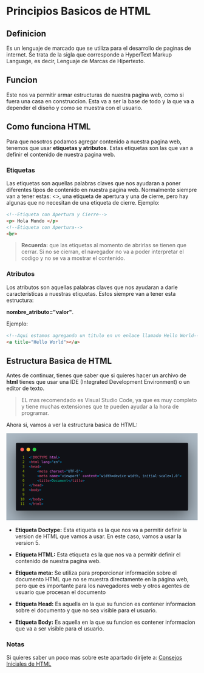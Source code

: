 # Principios Basicos de HTML

## Definicion
Es un lenguaje de marcado que se utiliza para el desarrollo de paginas de internet. Se trata de la sigla que corresponde a HyperText Markup Language, es decir, Lenguaje de Marcas de Hipertexto. 

## Funcion
Este nos va permitir armar estructuras de nuestra pagina web, como si fuera una casa en construccion. Esta va a ser la base de todo y la que va a depender el diseño y como se muestra con el usuario.

## Como funciona HTML
Para que nosotros podamos agregar contenido a nuestra pagina web, tenemos que usar **etiquetas y atributos**. Estas etiquetas son las que van a definir el contenido de nuestra pagina web.

### Etiquetas
Las etiquetas son aquellas palabras claves que nos ayudaran a poner diferentes tipos de contenido en nuestra pagina web. Normalmente siempre van a tener estas: <>, una etiqueta de apertura y una de cierre, pero hay algunas que no necesitan de una etiqueta de cierre. Ejemplo:
    
```html
<!--Etiqueta con Apertura y Cierre-->
<p> Hola Mundo </p>
<!--Etiqueta con Apertura-->
<br>
```
> **Recuerda:** que las etiquetas al momento de abrirlas se tienen que cerrar. Si no se cierran, el navegador no va a poder interpretar el codigo y no se va a mostrar el contenido.

### Atributos
Los atributos son aquellas palabras claves que nos ayudaran a darle caracteristicas a nuestras etiquetas. Estos siempre van a tener esta estructura: 

**nombre_atributo="valor"**. 

Ejemplo:

```html
<!--Aqui estamos agregando un titulo en un enlace llamado Hello World-->
<a title="Hello World"></a>
```

## Estructura Basica de HTML
Antes de continuar, tienes que saber que si quieres hacer un archivo de **html** tienes que usar una IDE (Integrated Development Environment) o un editor de texto.

> EL mas recomendado es Visual Studio Code, ya que es muy completo y tiene muchas extensiones que te pueden ayudar a la hora de programar.

Ahora si, vamos a ver la estructura basica de HTML:

![Estructura Basica de HTML](/assets/img/estructura_html.png)

*  **Etiqueta Doctype:** Esta etiqueta es la que nos va a permitir definir la version de HTML que vamos a usar. En este caso, vamos a usar la version 5.

*  **Etiqueta HTML:** Esta etiqueta es la que nos va a permitir definir el contenido de nuestra pagina web.

* **Etiqueta meta:** Se utiliza para proporcionar información sobre el documento HTML que no se muestra directamente en la página web, pero que es importante para los navegadores web y otros agentes de usuario que procesan el documento

*  **Etiqueta Head:** Es aquella en la que su funcion es contener informacion sobre el documento y que no sea visible para el usuario.

*  **Etiqueta Body:** Es aquella en la que su funcion es contener informacion que va a ser visible para el usuario.

### Notas
Si quieres saber un poco mas sobre este apartado dirijete a: [Consejos Iniciales de HTML](/Lections/Extra.md)